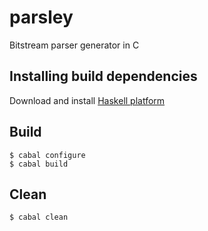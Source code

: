# parsley
Bitstream parser generator in C

## Installing build dependencies
Download and install [Haskell platform](https://www.haskell.org/downloads#platform)

## Build
```
$ cabal configure
$ cabal build
```

## Clean
```
$ cabal clean
```
